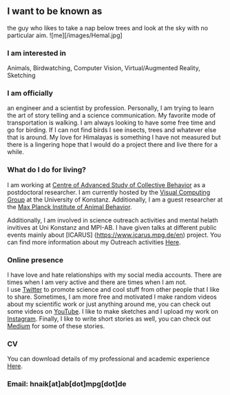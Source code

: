 ## I want to be known as
the guy who likes to take a nap below trees and look at the sky with no particular aim.
![me][/images/Hemal.jpg]

### I am interested in
Animals, Birdwatching, Computer Vision, Virtual/Augmented Reality, Sketching  

### I am officially 
an engineer and a scientist by profession. Personally, I am trying to learn the art of story telling and a science communication. My favorite mode of transportation is walking. I am always looking to have some free time and go for birding. If I can not find birds I see insects, trees and whatever else that is around. My love for Himalayas is something I have not measured but there is a lingering hope that I would do a project there and live there for a while. 

### What do I do for living? 
I am working at [Centre of Advanced Study of Collective Behavior](https://www.exc.uni-konstanz.de/collective-behaviour/) as a postdoctoral researcher. I am currently hosted by the [Visual Computing Group](https://www.cgmi.uni-konstanz.de/) at the University of Konstanz. Additionally, I am a guest researcher at the [Max Planck Institute of Animal Behavior](https://www.ab.mpg.de/). 

Additionally, I am involved in science outreach activities and mental helath invitives at Uni Konstanz and MPI-AB. I have given talks at different public events mainly about [ICARUS] (https://www.icarus.mpg.de/en) project. You can find more information about my Outreach activities [Here](/about/page).  

### Online presence 

I have love and hate relationships with my social media accounts. There are times when I am very active and there are times when I am not.  
I use [Twitter](https://twitter.com/hmnaik) to promote science and cool stuff from other people that I like to share. Sometimes, I am more free and motivated I make random videos about my scientific work or just anything around me, you can check out some videos on [YouTube](https://www.youtube.com/channel/UCFERZcpt3g0wQzTgtil1HIA?view_as=subscriber). I like to make sketches and I upload my work on [Instagram](https://www.instagram.com/walking_naik/?hl=en). Finally, I like to write short stories as well, you can check out [Medium](https://medium.com/@hemalnaik) for some of these stories. 

### CV

You can download details of my professional and academic experience [Here](/cv/Resume.pdf).

### Email: hnaik[at]ab[dot]mpg[dot]de